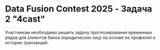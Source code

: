 # Data Fusion Contest 2025 - Задача 2 "4cast"

Участникам необходимо решить задачу прогнозирования временных рядов для клиентов банка (юридических лиц) на основе их профилей и истории транзакций.
